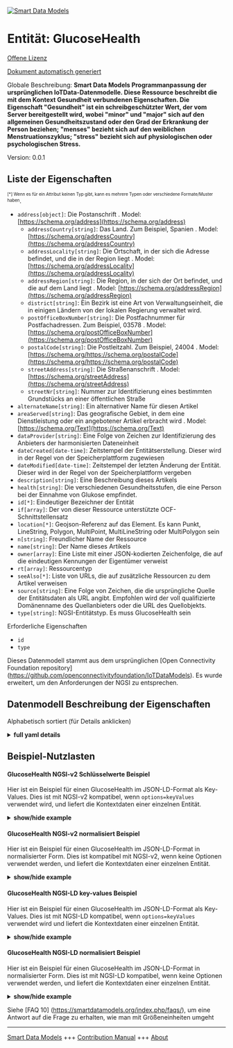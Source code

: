 <!-- 10-Header -->  
[![Smart Data Models](https://smartdatamodels.org/wp-content/uploads/2022/01/SmartDataModels_logo.png "Logo")](https://smartdatamodels.org)  
Entität: GlucoseHealth  
======================<!-- /10-Header -->  
<!-- 15-License -->  
[Offene Lizenz](https://github.com/smart-data-models//dataModel.OCF/blob/master/GlucoseHealth/LICENSE.md)  
[Dokument automatisch generiert](https://docs.google.com/presentation/d/e/2PACX-1vTs-Ng5dIAwkg91oTTUdt8ua7woBXhPnwavZ0FxgR8BsAI_Ek3C5q97Nd94HS8KhP-r_quD4H0fgyt3/pub?start=false&loop=false&delayms=3000#slide=id.gb715ace035_0_60)  
<!-- /15-License -->  
<!-- 20-Description -->  
Globale Beschreibung: **Smart Data Models Programmanpassung der ursprünglichen IoTData-Datenmodelle. Diese Ressource beschreibt die mit dem Kontext Gesundheit verbundenen Eigenschaften. Die Eigenschaft "Gesundheit" ist ein schreibgeschützter Wert, der vom Server bereitgestellt wird, wobei "minor" und "major" sich auf den allgemeinen Gesundheitszustand oder den Grad der Erkrankung der Person beziehen; "menses" bezieht sich auf den weiblichen Menstruationszyklus; "stress" bezieht sich auf physiologischen oder psychologischen Stress.**  
Version: 0.0.1  
<!-- /20-Description -->  
<!-- 30-PropertiesList -->  

## Liste der Eigenschaften  

<sup><sub>[*] Wenn es für ein Attribut keinen Typ gibt, kann es mehrere Typen oder verschiedene Formate/Muster haben</sub></sup>.  
- `address[object]`: Die Postanschrift  . Model: [https://schema.org/address](https://schema.org/address)	- `addressCountry[string]`: Das Land. Zum Beispiel, Spanien  . Model: [https://schema.org/addressCountry](https://schema.org/addressCountry)  
	- `addressLocality[string]`: Die Ortschaft, in der sich die Adresse befindet, und die in der Region liegt  . Model: [https://schema.org/addressLocality](https://schema.org/addressLocality)  
	- `addressRegion[string]`: Die Region, in der sich der Ort befindet, und die auf dem Land liegt  . Model: [https://schema.org/addressRegion](https://schema.org/addressRegion)  
	- `district[string]`: Ein Bezirk ist eine Art von Verwaltungseinheit, die in einigen Ländern von der lokalen Regierung verwaltet wird.    
	- `postOfficeBoxNumber[string]`: Die Postfachnummer für Postfachadressen. Zum Beispiel, 03578  . Model: [https://schema.org/postOfficeBoxNumber](https://schema.org/postOfficeBoxNumber)  
	- `postalCode[string]`: Die Postleitzahl. Zum Beispiel, 24004  . Model: [https://schema.org/https://schema.org/postalCode](https://schema.org/https://schema.org/postalCode)  
	- `streetAddress[string]`: Die Straßenanschrift  . Model: [https://schema.org/streetAddress](https://schema.org/streetAddress)  
	- `streetNr[string]`: Nummer zur Identifizierung eines bestimmten Grundstücks an einer öffentlichen Straße    
- `alternateName[string]`: Ein alternativer Name für diesen Artikel  - `areaServed[string]`: Das geografische Gebiet, in dem eine Dienstleistung oder ein angebotener Artikel erbracht wird  . Model: [https://schema.org/Text](https://schema.org/Text)- `dataProvider[string]`: Eine Folge von Zeichen zur Identifizierung des Anbieters der harmonisierten Dateneinheit  - `dateCreated[date-time]`: Zeitstempel der Entitätserstellung. Dieser wird in der Regel von der Speicherplattform zugewiesen  - `dateModified[date-time]`: Zeitstempel der letzten Änderung der Entität. Dieser wird in der Regel von der Speicherplattform vergeben  - `description[string]`: Eine Beschreibung dieses Artikels  - `health[string]`: Die verschiedenen Gesundheitsstufen, die eine Person bei der Einnahme von Glukose empfindet.  - `id[*]`: Eindeutiger Bezeichner der Entität  - `if[array]`: Der von dieser Ressource unterstützte OCF-Schnittstellensatz  - `location[*]`: Geojson-Referenz auf das Element. Es kann Punkt, LineString, Polygon, MultiPoint, MultiLineString oder MultiPolygon sein  - `n[string]`: Freundlicher Name der Ressource  - `name[string]`: Der Name dieses Artikels  - `owner[array]`: Eine Liste mit einer JSON-kodierten Zeichenfolge, die auf die eindeutigen Kennungen der Eigentümer verweist  - `rt[array]`: Ressourcentyp  - `seeAlso[*]`: Liste von URLs, die auf zusätzliche Ressourcen zu dem Artikel verweisen  - `source[string]`: Eine Folge von Zeichen, die die ursprüngliche Quelle der Entitätsdaten als URL angibt. Empfohlen wird der voll qualifizierte Domänenname des Quellanbieters oder die URL des Quellobjekts.  - `type[string]`: NGSI-Entitätstyp. Es muss GlucoseHealth sein  <!-- /30-PropertiesList -->  
<!-- 35-RequiredProperties -->  
Erforderliche Eigenschaften  
- `id`  - `type`  <!-- /35-RequiredProperties -->  
<!-- 40-RequiredProperties -->  
Dieses Datenmodell stammt aus dem ursprünglichen [Open Connectivity Foundation repository] (https://github.com/openconnectivityfoundation/IoTDataModels). Es wurde erweitert, um den Anforderungen der NGSI zu entsprechen.  
<!-- /40-RequiredProperties -->  
<!-- 50-DataModelHeader -->  
## Datenmodell Beschreibung der Eigenschaften  
Alphabetisch sortiert (für Details anklicken)  
<!-- /50-DataModelHeader -->  
<!-- 60-ModelYaml -->  
<details><summary><strong>full yaml details</strong></summary>    
```yaml  
GlucoseHealth:    
  description: Smart Data Models Program adaptation of the original IoTData data Models. This Resource describes the Properties associated with context health. The health Property is a read-only value that is provided by the Server where minor and major are related to the general health or the level of illness of the person; menses refers to the female menstrual cycle; stress refers to physiological or psychological stress.    
  properties:    
    address:    
      description: The mailing address    
      properties:    
        addressCountry:    
          description: 'The country. For example, Spain'    
          type: string    
          x-ngsi:    
            model: https://schema.org/addressCountry    
            type: Property    
        addressLocality:    
          description: 'The locality in which the street address is, and which is in the region'    
          type: string    
          x-ngsi:    
            model: https://schema.org/addressLocality    
            type: Property    
        addressRegion:    
          description: 'The region in which the locality is, and which is in the country'    
          type: string    
          x-ngsi:    
            model: https://schema.org/addressRegion    
            type: Property    
        district:    
          description: 'A district is a type of administrative division that, in some countries, is managed by the local government'    
          type: string    
          x-ngsi:    
            type: Property    
        postOfficeBoxNumber:    
          description: 'The post office box number for PO box addresses. For example, 03578'    
          type: string    
          x-ngsi:    
            model: https://schema.org/postOfficeBoxNumber    
            type: Property    
        postalCode:    
          description: 'The postal code. For example, 24004'    
          type: string    
          x-ngsi:    
            model: https://schema.org/https://schema.org/postalCode    
            type: Property    
        streetAddress:    
          description: The street address    
          type: string    
          x-ngsi:    
            model: https://schema.org/streetAddress    
            type: Property    
        streetNr:    
          description: Number identifying a specific property on a public street    
          type: string    
          x-ngsi:    
            type: Property    
      type: object    
      x-ngsi:    
        model: https://schema.org/address    
        type: Property    
    alternateName:    
      description: An alternative name for this item    
      type: string    
      x-ngsi:    
        type: Property    
    areaServed:    
      description: The geographic area where a service or offered item is provided    
      type: string    
      x-ngsi:    
        model: https://schema.org/Text    
        type: Property    
    dataProvider:    
      description: A sequence of characters identifying the provider of the harmonised data entity    
      type: string    
      x-ngsi:    
        type: Property    
    dateCreated:    
      description: Entity creation timestamp. This will usually be allocated by the storage platform    
      format: date-time    
      type: string    
      x-ngsi:    
        type: Property    
    dateModified:    
      description: Timestamp of the last modification of the entity. This will usually be allocated by the storage platform    
      format: date-time    
      type: string    
      x-ngsi:    
        type: Property    
    description:    
      description: A description of this item    
      type: string    
      x-ngsi:    
        type: Property    
    health:    
      description: The various levels of health a person feels when taking a glucose.    
      enum:    
        - minor    
        - major    
        - menses    
        - stress    
        - none    
      readOnly: true    
      type: string    
      x-ngsi:    
        type: Property    
    id:    
      anyOf:    
        - description: Identifier format of any NGSI entity    
          maxLength: 256    
          minLength: 1    
          pattern: ^[\w\-\.\{\}\$\+\*\[\]`|~^@!,:\\]+$    
          type: string    
          x-ngsi:    
            type: Property    
        - description: Identifier format of any NGSI entity    
          format: uri    
          type: string    
          x-ngsi:    
            type: Property    
      description: Unique identifier of the entity    
      x-ngsi:    
        type: Property    
    if:    
      description: The OCF Interface set supported by this Resource    
      items:    
        enum:    
          - oic.if.s    
          - oic.if.baseline    
        maxLength: 64    
        type: string    
      minItems: 1    
      readOnly: true    
      type: array    
      uniqueItems: true    
      x-ngsi:    
        type: Property    
    location:    
      description: 'Geojson reference to the item. It can be Point, LineString, Polygon, MultiPoint, MultiLineString or MultiPolygon'    
      oneOf:    
        - description: Geojson reference to the item. Point    
          properties:    
            bbox:    
              items:    
                type: number    
              minItems: 4    
              type: array    
            coordinates:    
              items:    
                type: number    
              minItems: 2    
              type: array    
            type:    
              enum:    
                - Point    
              type: string    
          required:    
            - type    
            - coordinates    
          title: GeoJSON Point    
          type: object    
          x-ngsi:    
            type: GeoProperty    
        - description: Geojson reference to the item. LineString    
          properties:    
            bbox:    
              items:    
                type: number    
              minItems: 4    
              type: array    
            coordinates:    
              items:    
                items:    
                  type: number    
                minItems: 2    
                type: array    
              minItems: 2    
              type: array    
            type:    
              enum:    
                - LineString    
              type: string    
          required:    
            - type    
            - coordinates    
          title: GeoJSON LineString    
          type: object    
          x-ngsi:    
            type: GeoProperty    
        - description: Geojson reference to the item. Polygon    
          properties:    
            bbox:    
              items:    
                type: number    
              minItems: 4    
              type: array    
            coordinates:    
              items:    
                items:    
                  items:    
                    type: number    
                  minItems: 2    
                  type: array    
                minItems: 4    
                type: array    
              type: array    
            type:    
              enum:    
                - Polygon    
              type: string    
          required:    
            - type    
            - coordinates    
          title: GeoJSON Polygon    
          type: object    
          x-ngsi:    
            type: GeoProperty    
        - description: Geojson reference to the item. MultiPoint    
          properties:    
            bbox:    
              items:    
                type: number    
              minItems: 4    
              type: array    
            coordinates:    
              items:    
                items:    
                  type: number    
                minItems: 2    
                type: array    
              type: array    
            type:    
              enum:    
                - MultiPoint    
              type: string    
          required:    
            - type    
            - coordinates    
          title: GeoJSON MultiPoint    
          type: object    
          x-ngsi:    
            type: GeoProperty    
        - description: Geojson reference to the item. MultiLineString    
          properties:    
            bbox:    
              items:    
                type: number    
              minItems: 4    
              type: array    
            coordinates:    
              items:    
                items:    
                  items:    
                    type: number    
                  minItems: 2    
                  type: array    
                minItems: 2    
                type: array    
              type: array    
            type:    
              enum:    
                - MultiLineString    
              type: string    
          required:    
            - type    
            - coordinates    
          title: GeoJSON MultiLineString    
          type: object    
          x-ngsi:    
            type: GeoProperty    
        - description: Geojson reference to the item. MultiLineString    
          properties:    
            bbox:    
              items:    
                type: number    
              minItems: 4    
              type: array    
            coordinates:    
              items:    
                items:    
                  items:    
                    items:    
                      type: number    
                    minItems: 2    
                    type: array    
                  minItems: 4    
                  type: array    
                type: array    
              type: array    
            type:    
              enum:    
                - MultiPolygon    
              type: string    
          required:    
            - type    
            - coordinates    
          title: GeoJSON MultiPolygon    
          type: object    
          x-ngsi:    
            type: GeoProperty    
      x-ngsi:    
        type: GeoProperty    
    n:    
      description: Friendly name of the Resource    
      maxLength: 64    
      readOnly: true    
      type: string    
      x-ngsi:    
        type: Property    
    name:    
      description: The name of this item    
      type: string    
      x-ngsi:    
        type: Property    
    owner:    
      description: A List containing a JSON encoded sequence of characters referencing the unique Ids of the owner(s)    
      items:    
        anyOf:    
          - description: Identifier format of any NGSI entity    
            maxLength: 256    
            minLength: 1    
            pattern: ^[\w\-\.\{\}\$\+\*\[\]`|~^@!,:\\]+$    
            type: string    
            x-ngsi:    
              type: Property    
          - description: Identifier format of any NGSI entity    
            format: uri    
            type: string    
            x-ngsi:    
              type: Property    
        description: Unique identifier of the entity    
        x-ngsi:    
          type: Property    
      type: array    
      x-ngsi:    
        type: Property    
    rt:    
      description: Resource Type    
      items:    
        enum:    
          - oic.r.glucose.health    
        maxLength: 64    
        type: string    
      minItems: 1    
      readOnly: true    
      type: array    
      x-ngsi:    
        type: Property    
    seeAlso:    
      description: list of uri pointing to additional resources about the item    
      oneOf:    
        - items:    
            format: uri    
            type: string    
          minItems: 1    
          type: array    
        - format: uri    
          type: string    
      x-ngsi:    
        type: Property    
    source:    
      description: 'A sequence of characters giving the original source of the entity data as a URL. Recommended to be the fully qualified domain name of the source provider, or the URL to the source object'    
      type: string    
      x-ngsi:    
        type: Property    
    type:    
      description: NGSI entity type. It has to be GlucoseHealth    
      enum:    
        - GlucoseHealth    
      type: string    
      x-ngsi:    
        type: Property    
  required:    
    - id    
    - type    
  type: object    
  x-derived-from: https://github.com/OpenInterConnect/IoTDataModels/blob/master/GlucoseHealthResURI.swagger.json    
  x-disclaimer: 'Redistribution and use in source and binary forms, with or without modification, are permitted  provided that the license conditions are met. Copyleft (c) 2022 Contributors to Smart Data Models Program'    
  x-license-url: https://github.com/smart-data-models/dataModel.OCF/blob/master/GlucoseHealth/LICENSE.md    
  x-model-schema: https://smart-data-models.github.io/dataModel.IoTDataModels/GlucoseHealth/schema.json    
  x-model-tags: OCF    
  x-version: 0.0.1    
```  
</details>    
<!-- /60-ModelYaml -->  
<!-- 70-MiddleNotes -->  
<!-- /70-MiddleNotes -->  
<!-- 80-Examples -->  
## Beispiel-Nutzlasten  
#### GlucoseHealth NGSI-v2 Schlüsselwerte Beispiel  
Hier ist ein Beispiel für einen GlucoseHealth im JSON-LD-Format als Key-Values. Dies ist mit NGSI-v2 kompatibel, wenn `options=keyValues` verwendet wird, und liefert die Kontextdaten einer einzelnen Entität.  
<details><summary><strong>show/hide example</strong></summary>    
```json  
{  
    "id": "urn:ngsi-ld:GlucoseHealth:id:QBNE:37382998",  
    "dateCreated": "1993-11-20T10:31:37Z",  
    "dateModified": "1972-10-16T23:59:32Z",  
    "source": "Mr card current seat down. Offer commercial last.",  
    "name": "Walk arm receive air generation. Approach education and four until s",  
    "alternateName": "Structure herself meet support. Year institution tonight far out. Among feeling employee shake opti",  
    "description": "Green issue plan. Just anything ahead stage wind.",  
    "dataProvider": "Onto suggest blood energy. Whom have money more will financial. Final people certainly wall though serious military.",  
    "owner": [  
        "urn:ngsi-ld:GlucoseHealth:items:TGKA:23765444",  
        "urn:ngsi-ld:GlucoseHealth:items:IBBT:31467875"  
    ],  
    "seeAlso": [  
        "urn:ngsi-ld:GlucoseHealth:items:YGAQ:73514661"  
    ],  
    "location": {  
        "type": "Point",  
        "coordinates": [  
            -57.6638655,  
            115.048046  
        ]  
    },  
    "address": {  
        "streetAddress": "Former staff mentio",  
        "addressLocality": "Much just a assume pay. Month such only strong.",  
        "addressRegion": "Parent price live official reality meet attention. Yard girl listen stop pattern find keep. Institution into people stock civil word season real.",  
        "addressCountry": "Main yard century recent. Manager possibl",  
        "postalCode": "New none surface. Company prepare foot.",  
        "postOfficeBoxNumber": "High half visit according resource which occur. Likely power paper similar shake message laugh about. Eight national thousand live might.",  
        "streetNr": "Student collection deep. Report dinner end with situat",  
        "district": "Me just stay maintain. Magazine film least both "  
    },  
    "areaServed": "Whether side alone position coach series. Moment move walk very. Tha",  
    "rt": [  
        "oic.r.glucose.health"  
    ],  
    "health": "menses",  
    "n": "Before",  
    "if": [  
        "oic.if.baseline"  
    ],  
    "type": "GlucoseHealth"  
}  
```  
</details>  
#### GlucoseHealth NGSI-v2 normalisiert Beispiel  
Hier ist ein Beispiel für einen GlucoseHealth im JSON-LD-Format in normalisierter Form. Dies ist kompatibel mit NGSI-v2, wenn keine Optionen verwendet werden, und liefert die Kontextdaten einer einzelnen Entität.  
<details><summary><strong>show/hide example</strong></summary>    
```json  
{  
    "id": "urn:ngsi-ld:GlucoseHealth:id:QBNE:37382998",  
    "dateCreated": {  
        "type": "DateTime",  
        "value": "1993-11-20T10:31:37Z"  
    },  
    "dateModified": {  
        "type": "DateTime",  
        "value": "1972-10-16T23:59:32Z"  
    },  
    "source": {  
        "type": "Text",  
        "value": "Mr card current seat down. Offer commercial last."  
    },  
    "name": {  
        "type": "Text",  
        "value": "Walk arm receive air generation. Approach education and four until s"  
    },  
    "alternateName": {  
        "type": "Text",  
        "value": "Structure herself meet support. Year institution tonight far out. Among feeling employee shake opti"  
    },  
    "description": {  
        "type": "Text",  
        "value": "Green issue plan. Just anything ahead stage wind."  
    },  
    "dataProvider": {  
        "type": "Text",  
        "value": "Onto suggest blood energy. Whom have money more will financial. Final people certainly wall though serious military."  
    },  
    "owner": {  
        "type": "StructuredValue",  
        "value": [  
            "urn:ngsi-ld:GlucoseHealth:items:TGKA:23765444",  
            "urn:ngsi-ld:GlucoseHealth:items:IBBT:31467875"  
        ]  
    },  
    "seeAlso": {  
        "type": "StructuredValue",  
        "value": [  
            "urn:ngsi-ld:GlucoseHealth:items:YGAQ:73514661"  
        ]  
    },  
    "location": {  
        "type": "geo:json",  
        "value": {  
            "type": "Point",  
            "coordinates": [  
                -57.6638655,  
                115.048046  
            ]  
        }  
    },  
    "address": {  
        "type": "StructuredValue",  
        "value": {  
            "streetAddress": "Former staff mentio",  
            "addressLocality": "Much just a assume pay. Month such only strong.",  
            "addressRegion": "Parent price live official reality meet attention. Yard girl listen stop pattern find keep. Institution into people stock civil word season real.",  
            "addressCountry": "Main yard century recent. Manager possibl",  
            "postalCode": "New none surface. Company prepare foot.",  
            "postOfficeBoxNumber": "High half visit according resource which occur. Likely power paper similar shake message laugh about. Eight national thousand live might.",  
            "streetNr": "Student collection deep. Report dinner end with situat",  
            "district": "Me just stay maintain. Magazine film least both "  
        }  
    },  
    "areaServed": {  
        "type": "Text",  
        "value": "Whether side alone position coach series. Moment move walk very. Tha"  
    },  
    "rt": {  
        "type": "StructuredValue",  
        "value": [  
            "oic.r.glucose.health"  
        ]  
    },  
    "health": {  
        "type": "Text",  
        "value": "menses"  
    },  
    "n": {  
        "type": "Text",  
        "value": "Before"  
    },  
    "if": {  
        "type": "StructuredValue",  
        "value": [  
            "oic.if.baseline"  
        ]  
    },  
    "type": "GlucoseHealth"  
}  
```  
</details>  
#### GlucoseHealth NGSI-LD key-values Beispiel  
Hier ist ein Beispiel für einen GlucoseHealth im JSON-LD-Format als Key-Values. Dies ist mit NGSI-LD kompatibel, wenn `options=keyValues` verwendet wird und liefert die Kontextdaten einer einzelnen Entität.  
<details><summary><strong>show/hide example</strong></summary>    
```json  
{  
    "id": "urn:ngsi-ld:GlucoseHealth:id:QBNE:37382998",  
    "dateCreated": "1993-11-20T10:31:37Z",  
    "dateModified": "1972-10-16T23:59:32Z",  
    "source": "Mr card current seat down. Offer commercial last.",  
    "name": "Walk arm receive air generation. Approach education and four until s",  
    "alternateName": "Structure herself meet support. Year institution tonight far out. Among feeling employee shake opti",  
    "description": "Green issue plan. Just anything ahead stage wind.",  
    "dataProvider": "Onto suggest blood energy. Whom have money more will financial. Final people certainly wall though serious military.",  
    "owner": [  
        "urn:ngsi-ld:GlucoseHealth:items:TGKA:23765444",  
        "urn:ngsi-ld:GlucoseHealth:items:IBBT:31467875"  
    ],  
    "seeAlso": [  
        "urn:ngsi-ld:GlucoseHealth:items:YGAQ:73514661"  
    ],  
    "location": {  
        "type": "Point",  
        "coordinates": [  
            -57.6638655,  
            115.048046  
        ]  
    },  
    "address": {  
        "streetAddress": "Former staff mentio",  
        "addressLocality": "Much just a assume pay. Month such only strong.",  
        "addressRegion": "Parent price live official reality meet attention. Yard girl listen stop pattern find keep. Institution into people stock civil word season real.",  
        "addressCountry": "Main yard century recent. Manager possibl",  
        "postalCode": "New none surface. Company prepare foot.",  
        "postOfficeBoxNumber": "High half visit according resource which occur. Likely power paper similar shake message laugh about. Eight national thousand live might.",  
        "streetNr": "Student collection deep. Report dinner end with situat",  
        "district": "Me just stay maintain. Magazine film least both "  
    },  
    "areaServed": "Whether side alone position coach series. Moment move walk very. Tha",  
    "rt": [  
        "oic.r.glucose.health"  
    ],  
    "health": "menses",  
    "n": "Before",  
    "if": [  
        "oic.if.baseline"  
    ],  
    "type": "GlucoseHealth",  
    "@context": [  
        "https://smartdatamodels.org/context.jsonld"  
    ]  
}  
```  
</details>  
#### GlucoseHealth NGSI-LD normalisiert Beispiel  
Hier ist ein Beispiel für einen GlucoseHealth im JSON-LD-Format in normalisierter Form. Dies ist mit NGSI-LD kompatibel, wenn keine Optionen verwendet werden, und liefert die Kontextdaten einer einzelnen Entität.  
<details><summary><strong>show/hide example</strong></summary>    
```json  
{  
    "id": "urn:ngsi-ld:GlucoseHealth:id:QBNE:37382998",  
    "dateCreated": {  
        "type": "Property",  
        "value": {  
            "@type": "DateTime",  
            "@value": "1993-11-20T10:31:37Z"  
        }  
    },  
    "dateModified": {  
        "type": "Property",  
        "value": {  
            "@type": "DateTime",  
            "@value": "1972-10-16T23:59:32Z"  
        }  
    },  
    "source": {  
        "type": "Property",  
        "value": "Mr card current seat down. Offer commercial last."  
    },  
    "name": {  
        "type": "Property",  
        "value": "Walk arm receive air generation. Approach education and four until s"  
    },  
    "alternateName": {  
        "type": "Property",  
        "value": "Structure herself meet support. Year institution tonight far out. Among feeling employee shake opti"  
    },  
    "description": {  
        "type": "Property",  
        "value": "Green issue plan. Just anything ahead stage wind."  
    },  
    "dataProvider": {  
        "type": "Property",  
        "value": "Onto suggest blood energy. Whom have money more will financial. Final people certainly wall though serious military."  
    },  
    "owner": {  
        "type": "Property",  
        "value": [  
            "urn:ngsi-ld:GlucoseHealth:items:TGKA:23765444",  
            "urn:ngsi-ld:GlucoseHealth:items:IBBT:31467875"  
        ]  
    },  
    "seeAlso": {  
        "type": "Property",  
        "value": [  
            "urn:ngsi-ld:GlucoseHealth:items:YGAQ:73514661"  
        ]  
    },  
    "location": {  
        "type": "GeoProperty",  
        "value": {  
            "type": "Point",  
            "coordinates": [  
                -57.6638655,  
                115.048046  
            ]  
        }  
    },  
    "address": {  
        "type": "Property",  
        "value": {  
            "streetAddress": "Former staff mentio",  
            "addressLocality": "Much just a assume pay. Month such only strong.",  
            "addressRegion": "Parent price live official reality meet attention. Yard girl listen stop pattern find keep. Institution into people stock civil word season real.",  
            "addressCountry": "Main yard century recent. Manager possibl",  
            "postalCode": "New none surface. Company prepare foot.",  
            "postOfficeBoxNumber": "High half visit according resource which occur. Likely power paper similar shake message laugh about. Eight national thousand live might.",  
            "streetNr": "Student collection deep. Report dinner end with situat",  
            "district": "Me just stay maintain. Magazine film least both "  
        }  
    },  
    "areaServed": {  
        "type": "Property",  
        "value": "Whether side alone position coach series. Moment move walk very. Tha"  
    },  
    "rt": {  
        "type": "Property",  
        "value": [  
            "oic.r.glucose.health"  
        ]  
    },  
    "health": {  
        "type": "Property",  
        "value": "menses"  
    },  
    "n": {  
        "type": "Property",  
        "value": "Before"  
    },  
    "if": {  
        "type": "Property",  
        "value": [  
            "oic.if.baseline"  
        ]  
    },  
    "type": "GlucoseHealth",  
    "@context": [  
        "https://smartdatamodels.org/context.jsonld"  
    ]  
}  
```  
</details><!-- /80-Examples -->  
<!-- 90-FooterNotes -->  
<!-- /90-FooterNotes -->  
<!-- 95-Units -->  
Siehe [FAQ 10] (https://smartdatamodels.org/index.php/faqs/), um eine Antwort auf die Frage zu erhalten, wie man mit Größeneinheiten umgeht  
<!-- /95-Units -->  
<!-- 97-LastFooter -->  
---  
[Smart Data Models](https://smartdatamodels.org) +++ [Contribution Manual](https://bit.ly/contribution_manual) +++ [About](https://bit.ly/Introduction_SDM)<!-- /97-LastFooter -->  
